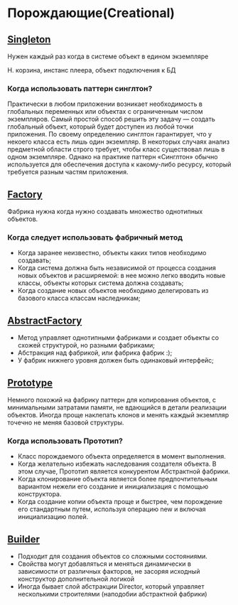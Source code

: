 # Порождающие(Creational)

## [Singleton](./01-Singleton.js)

Нужен каждый раз когда в системе объект в едином экземпляре

Н. корзина, инстанс плеера, объект подключения к БД

### Когда использовать паттерн синглтон?
Практически в любом приложении возникает необходимость в глобальных переменных или объектах с ограниченным числом экземпляров. Самый простой способ решить эту задачу — создать глобальный объект, который будет доступен из любой точки приложения. По своему определению синглтон гарантирует, что у некоего класса есть лишь один экземпляр. В некоторых случаях анализ предметной области строго требует, чтобы класс существовал лишь в одном экземпляре. Однако на практике паттерн «Синглтон» обычно используется для обеспечения доступа к какому-либо ресурсу, который требуется разным частям приложения.

## [Factory](02-Factory.js)

Фабрика нужна когда нужно создавать множество однотипных объектов.
### Когда следует использовать фабричный метод
* Когда заранее неизвестно, объекты каких типов необходимо создавать;
* Когда система должна быть независимой от процесса создания новых объектов и расширяемой: в нее можно легко вводить новые классы, объекты которых система должна создавать;
* Когда создание новых объектов необходимо делегировать из базового класса классам наследникам;

## [AbstractFactory](03-AbstractFactory.js)

* Метод управляет однотипными фабриками и создает объекты со схожей структурой, но разными фабриками;
* Абстракция над фабрикой, или фабрика фабрик :);
* У фабрик нижнего уровня должен быть одинаковый интерфейс;

## [Prototype](04-Prototype.js)

Немного похожий на фабрику паттерн для копирования объектов, с минимальными затратами памяти, не вдающийся в детали реализации объектов.  Иногда проще наклепать клонов и менять каждый экземпляр точечно не меняя базовой структуры.
### Когда использовать Прототип?
* Класс порождаемого объекта определяется в момент выполнения.
* Когда желательно избежать наследования создателя объекта. В этом случае, Прототип является конкурентом Абстрактной фабрики.
* Когда клонирование объекта является более предпочтительным вариантом нежели его создание и инициализация с помощью конструктора.
* Когда создание копии объекта проще и быстрее, чем порождение его стандартным путем, используя операцию new и включая инициализацию полей.

## [Builder](05-Builder.js)
* Подходит для создания объектов со сложными состояниями.
* Свойства могут добавляться и меняться динамически в зависимости от различных факторов, не засоряя исходный конструктор дополнительной логикой
* Иногда бывает слой абстракции Director, который управляет несколькими строителями (наподобии абстрактной фабрики)